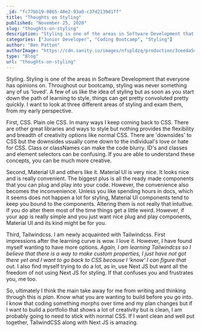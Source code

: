 ```yaml
---
_id: "fc77bb19-0865-40e2-93a0-c37d2139d1ff"
title: "Thoughts on Styling"
published: "November 25, 2020"
slug: "thoughts-on-styling"
description: "Styling is one of the areas in Software Development that everyone has opinions on"
categories: ["Junior Developer", "Coding Bootcamp", "Styling"]
author: "Ben Patton"
authorImage: "https://cdn.sanity.io/images/nfspldzq/production/3ceeda54221c7c0614ecc51f955c7be39a1da34e-512x512.jpg"
type: "Blog"
url: "thoughts-on-styling"
---
```


Styling. Styling is one of the areas in Software Development that everyone has opinions on. Throughout our bootcamp, styling was never something any of us 'loved'. A few of us like the idea of styling but as soon as you start down the path of learning to style, things can get pretty convoluted pretty quickly. I want to look at three different areas of styling and exam them, from my early perspective.

First, CSS. Plain ole CSS. In many ways I keep coming back to CSS. There are other great libraries and ways to style but nothing provides the flexibility and breadth of creativity options like normal CSS. There are 'downsides' to CSS but the downsides usually come down to the individual's love or hate for CSS. Class or classNames can make the code blurry. ID's and classes and element selectors can be confusing. If you are able to understand these concepts, you can be much more creative.

Second, Material UI and others like it. Material UI is very nice. It looks nice and is really convenient. The biggest plus is all the ready made components that you can plug and play into your code. However, the convenience also becomes the inconvenience. Unless you like spending hours in docs, which it seems does not happen a lot for styling, Material UI components tend to keep you bound to the components. Altering them is not really that intuitive. If you do alter them most of the time things get a little weird. However, if your app is really simple and you just want nice plug and play components, Material UI and its kind might be for you.

Third, Tailwindcss. I am newly acquainted with Tailwindcss. First impressions after the learning curve is wow. I love it. However, I have found myself wanting to have more options. _Again, I am learning Tailwindcss so I believe that there is a way to make custom properties, I just have not got there yet and I want to go back to CSS because I 'know' I can figure that out._ I also find myself trying to do a lot, as in, use Next JS but want all the freedom of not using Next JS for styling. If that confuses you and frustrates you, me too.

So, ultimately I think the main take away for me from writing and thinking through this is _plan._ Know what you are wanting to build before you go into. I know that coding something morphs over time and my plan changes but if I want to build a portfolio that shows a lot of creativity but is clean, I am probably going to need to stick with normal CSS. If I want clean and well put together, TailwindCSS along with Next JS is amazing.
